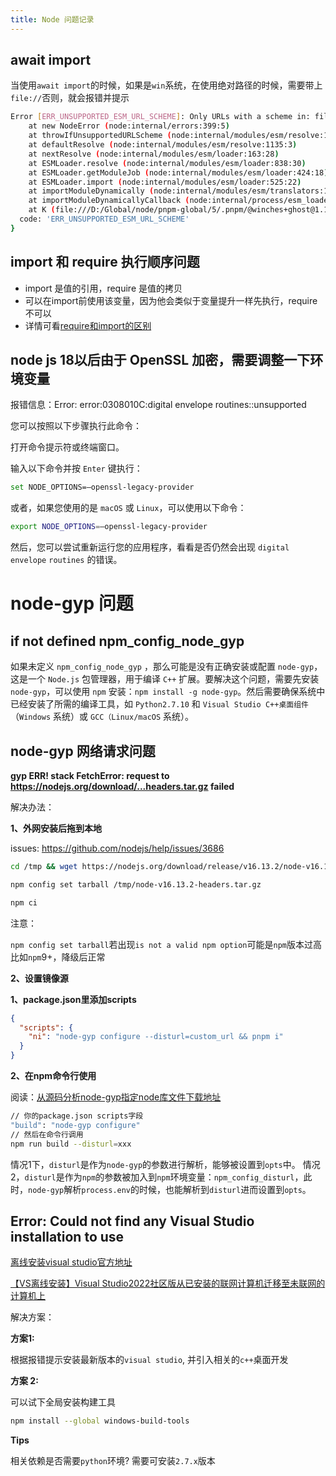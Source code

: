 ```yaml
---
title: Node 问题记录
---
```


## await import

当使用`await import`的时候，如果是`win`系统，在使用绝对路径的时候，需要带上`file://`否则，就会报错并提示

```bash
Error [ERR_UNSUPPORTED_ESM_URL_SCHEME]: Only URLs with a scheme in: file and data are supported by the default ESM loader. On Windows, absolute paths must be valid file:// URLs. Received protocol 'd:'
    at new NodeError (node:internal/errors:399:5)
    at throwIfUnsupportedURLScheme (node:internal/modules/esm/resolve:1059:11)
    at defaultResolve (node:internal/modules/esm/resolve:1135:3)
    at nextResolve (node:internal/modules/esm/loader:163:28)
    at ESMLoader.resolve (node:internal/modules/esm/loader:838:30)
    at ESMLoader.getModuleJob (node:internal/modules/esm/loader:424:18)
    at ESMLoader.import (node:internal/modules/esm/loader:525:22)
    at importModuleDynamically (node:internal/modules/esm/translators:110:35)
    at importModuleDynamicallyCallback (node:internal/process/esm_loader:35:14)
    at K (file:///D:/Global/node/pnpm-global/5/.pnpm/@winches+ghost@1.1.9_vue@3.2.47/node_modules/@winches/ghost/dist/bin.js:3:1533) {
  code: 'ERR_UNSUPPORTED_ESM_URL_SCHEME'
}
```

## import 和 require 执行顺序问题

- import 是值的引用，require 是值的拷贝
- 可以在import前使用该变量，因为他会类似于变量提升一样先执行，require不可以
- 详情可看[require和import的区别](https://zhuanlan.zhihu.com/p/121770261)

## node js 18以后由于 OpenSSL 加密，需要调整一下环境变量

报错信息：Error: error:0308010C:digital envelope routines::unsupported

您可以按照以下步骤执行此命令：

打开命令提示符或终端窗口。

输入以下命令并按 `Enter` 键执行：

```bash
set NODE_OPTIONS=–openssl-legacy-provider
```

或者，如果您使用的是 `macOS` 或 `Linux`，可以使用以下命令：

```bash
export NODE_OPTIONS=–openssl-legacy-provider
```

然后，您可以尝试重新运行您的应用程序，看看是否仍然会出现 `digital envelope` `routines` 的错误。

# node-gyp 问题

## if not defined npm_config_node_gyp

如果未定义 `npm_config_node_gyp` ，那么可能是没有正确安装或配置 `node-gyp`，这是一个 `Node.js` 包管理器，用于编译 `C++` 扩展。要解决这个问题，需要先安装 `node-gyp`，可以使用 `npm` 安装：`npm install -g node-gyp`。然后需要确保系统中已经安装了所需的编译工具，如 `Python2.7.10` 和 `Visual Studio C++桌面组件`（`Windows` 系统）或 `GCC（Linux/macOS` 系统）。

## node-gyp 网络请求问题

**gyp ERR! stack FetchError: request to https://nodejs.org/download/...headers.tar.gz failed**

解决办法：

**1、外网安装后拖到本地**

issues: https://github.com/nodejs/help/issues/3686

```bash
cd /tmp && wget https://nodejs.org/download/release/v16.13.2/node-v16.13.2-headers.tar.gz

npm config set tarball /tmp/node-v16.13.2-headers.tar.gz

npm ci
```

注意：

`npm config set tarball`若出现`is not a valid npm option`可能是`npm`版本过高比如`npm`9+，降级后正常

**2、设置镜像源**

**1、package.json里添加scripts**

```json
{
  "scripts": {
    "ni": "node-gyp configure --disturl=custom_url && pnpm i"
  }
}
```

**2、在npm命令行使用**

阅读：[从源码分析node-gyp指定node库文件下载地址](https://juejin.cn/post/6963147704075550757)

```bash
// 你的package.json scripts字段
"build": "node-gyp configure"
// 然后在命令行调用
npm run build --disturl=xxx
```

情况1下，`disturl`是作为`node-gyp`的参数进行解析，能够被设置到`opts`中。
情况2，`disturl`是作为`npm`的参数被加入到`npm`环境变量：`npm_config_disturl`，此时，`node-gyp`解析`process.env`的时候，也能解析到`disturl`进而设置到`opts`。

## Error: Could not find any Visual Studio installation to use

[离线安装visual studio官方地址](https://learn.microsoft.com/zh-cn/visualstudio/install/create-an-offline-installation-of-visual-studio?view=vs-2022&source=recommendations)

[【VS离线安装】Visual Studio2022社区版从已安装的联网计算机迁移至未联网的计算机上](https://blog.csdn.net/weixin_44589672/article/details/132274672)

解决方案：

**方案1:**

根据报错提示安装最新版本的`visual studio`, 并引入相关的`c++`桌面开发

**方案 2:**

可以试下全局安装构建工具

```bash
npm install --global windows-build-tools
```

**Tips**

相关依赖是否需要`python`环境? 需要可安装`2.7.x`版本

